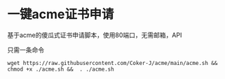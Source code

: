 # 一键acme证书申请
基于acme的傻瓜式证书申请脚本，使用80端口，无需邮箱，API

只需一条命令
```
wget https://raw.githubusercontent.com/Coker-J/acme/main/acme.sh && chmod +x ./acme.sh &&  . ./acme.sh
```
